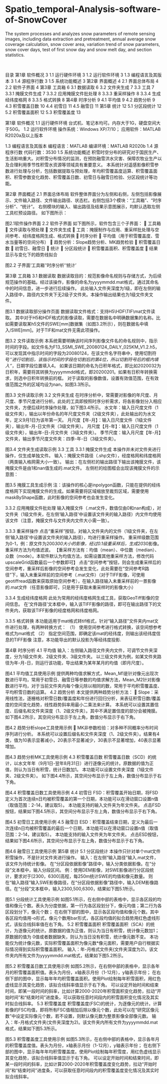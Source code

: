 # Spatio_temporal-Analysis-software-of-SnowCover
The system processes and analyzes snow parameters of remote sensing images, including data extraction and pretreatment, annual average snow coverage calculation, snow cover area, variation trend of snow parameters, snow cover days, test of first snow day and snow melt day, and section statistics.

 
 
目录
第1章	软件概况	3
1.1	运行硬件环境	3
1.2	运行软件环境	3
1.3	编程语言及其版本	3
1.4	源程序行数	3
1.5	系统功能概述	3
第2章	界面概述	4
2.1	界面总体布局	4
2.2	软件子界面	4
第3章	工具箱	6
3.1	数据读取	6
3.2	文件夹生成	7
3.3	工具	7
3.3.1	掩膜文件生成	7
3.3.2	应用掩膜文件批处理	8
3.3.3	重采样操作	8
3.3.4	生成经纬度格网	8
3.3.5	格式转换	8
第4章	时序分析	9
4.1	平均值	9
4.2	趋势分析	9
4.3	积雪覆盖日数	10
4.4	初雪日	11
4.5	融雪日	11
第5章	统计	12
5.1	分区段统计	12
5.2	积雪覆盖面积	12
5.3	积雪覆盖度	13


第1章	软件概况
1.1	运行硬件环境
台式机、笔记本均可。内存大于1G，硬盘空间大于50G。
1.2	运行软件环境
操作系统：Windows XP/7/10；
应用软件：MATLAB R2020a及以上版本

1.3	编程语言及其版本
编程语言：MATLAB
编译环境：MATLAB R2020b
1.4	源程序行数
代码行数：3530
1.5	系统功能概述
积雪时空分布的研究对于国民生产、生活影响重大。对积雪分布情况的监测，在预防融雪洪水灾害、保障农牧业生产以及合理利用季节性积雪水资源等领域具有重要意义。
本系统针对遥感影像积雪参数进行处理与分析，包括数据提取与预处理，年均积雪覆盖度运算、积雪覆盖面积、积雪参数变化趋势、积雪覆盖日数、初雪日与融雪日检验、分区段统计等功能。



第2章	界面概述
2.1	界面总体布局
软件整体界面分为左侧和右侧，左侧包括影像展示、文件输入路径、文件输出路径、状态栏。右侧包括3个模块：“工具箱”、“时序分析”、“统计”。
右侧模块的输入、输出路径及结果示意图展示，均默认选取左侧工具栏预设路径。
如下图所示：
 
图2.1软件操作界面
2.2	软件子界面
如下图所示，软件包含三个子界面：
	工具箱
	文件读取与预处理
	文件夹生成
	工具：掩膜制作与应用、重采样批处理与空间参考、经纬度格网生成、格式转换
	时序分析
	平均值（用于积雪覆盖度、雪水当量等的空间分布）
	趋势分析：Slope趋势分析、MK趋势检验
	积雪覆盖日数
	初雪日、融雪日
	统计
	分区段统计
	积雪覆盖面积、积雪覆盖度
	结果显示与变化下的趋势线拟合
    
 
图2.2	子界面‘工具箱’‘时序分析’‘统计’

第3章	工具箱
3.1	数据读取
数据读取目的：规范影像命名规则与存储方式，为后续规范操作的基础。经过该操作，影像的命名为yyyymmdd.mat格式，通过其命名中的时间信息，进一步进行后续操作。
此处输入文件夹深度为1级，即在左侧的输入路径中，路径内文件夹下无2级子文件夹。本操作输出结果也为1级文件夹文件。
 
图3.1 数据读取部分操作页面
数据读取文件格式：支持H5\HDF\TIF\mat文件读取。
其中对于H5和HDF格式的影像读取，需要在数据名中明确数据集的名称。比如需要读取某h5文件的SWE[mm]数据集（如图3.2所示），则在数据名中填入/SWE[mm]。对于TIF和mat文件无需此项操作。
 
图3.2 文件读取示例
本系统需要明确该时间序列影像文件名的命名规则中，指示时间的字段。如文件名为F13_SSMI_SWE_20080124_DAILY_025KM_V1.2.h5，可以发现其中指示时间的字段为20080124，在该文件名字符串中，使用切割符号‘_’进行切割后，该指示时间的字段在切割后的第4位，所以切割符号后的框内填入‘_’，日期字段位置填入4。
如果该日期的命名为日积年格式，即比如2020032为日积年，需要将其转换为yyyymmdd格式，即20200201。如果有日积年转换需求，则选中日积年转换前的框。
对于读取的影像数值，设置有效值范围，在有效值范围之外的区域均设为nan，如图3.3所示。
 
图3.3 文件读取示例
3.2	文件夹生成
在时序分析中，常需要对影像的年尺度、月尺度、季节尺度进行分析。此处的工具即按照时序分析需求，将各影像划分入相应文件夹，方便后续时序操作处理，如下图3.4所示。
水文年：输入日尺度文件（1级文件夹），输出以年份命名的年尺度文件夹（2级文件夹），此处输出的为水文年，定义9月1日为该年第一天。
月尺度【年-月】：输入日尺度文件（1级文件夹），输出年-月-日文件夹（3级文件夹）。
月尺度【月-年】：输入日尺度文件（1级文件夹），输出年-日-月文件夹（3级文件夹）。
季节尺度：输入月尺度【年-月】文件夹，输出季节尺度文件夹：四季-年-日（3级文件夹）。
 
图3.4 文件夹生成读取示例
3.3	工具
3.3.1	掩膜文件生成
本操作并未对文件夹进行操作，仅生成单独文件。
输入：掩膜文件路径（.shp文件），经度格网和纬度格网（两类输入格网需大小一致）。
输出：在左侧栏的输出路径下输出该掩膜文件，该掩膜文件是由1和nan值生成的.mat文件。
左侧栏的绘图框会出现该掩膜文件的示意图：
 
图3.5 掩膜工具生成示例
注：该操作的核心是inpolygon函数，只能在提供的经纬度格网下实现掩膜文件的生成。如果需要将区域缩放至裁剪区域，需要使用maskByShape函数，此时影像的空间参考也会发生变化。

3.3.2	应用掩膜文件批处理
输入掩膜文件（.mat文件，数值仅由0和nan构成），对文件夹（1级文件夹，在左侧‘输入路径’中设置该文件夹的输入路径）内文件均使用该文件（注意，掩膜文件与文件夹内文件大小需一致）。

3.3.3	重采样操作
点击“重采样”按钮，对输入文件夹内的文件（1级文件夹，在左侧‘输入路径’中设置该文件夹的输入路径），均进行重采样操作。
重采样级数范围为0-1，例：原文件为200*300大小的影像，经过0.1级重采样后，生成20*30影像。重采样方法为均值滤波。
【重采样方法有：均值（mean）、中位数（median）、众数（mode）。本软件默认为均值方法，如需设置其他重采样方法，修改代码upscaleGrid函数最后一个参数即可】
点击“空间参考”按钮，则会生成重采样后的空间参考，重采样后影像的空间参考会发生变化，此处需要在“空间参考R路径”下，输入未重采样前的空间参考（.mat文件）（对于TIFF影像，可使用geotiffread函数来获取原始空间参考），在输入路径输入未重采样前的一景影像的.mat文件（任意影像即可，只是用于获取未重采样时的影像大小）

3.3.4	生成经纬度格网
此处为常用的经纬度格网生成工具，获取GeoTiff影像的空间信息。
在‘文件路径’文本框中，输入该TIFF影像的路径，即可在输出路径下的文件夹内，获取该TIFF影像的经度格网和纬度格网。

3.3.5	格式转换
本功能适用于mat格式转tif格式，针对“输入路径”文件夹内mat文件进行处理，有两种转换方式：
（1）	使用空间参考进行格式转换，该空间想参考格式为mat格式
（2）	指定空间范围，即确定该mat的经纬度，则输出该经纬度信息的TIFF影像
注意，本功能导出的默认投影为等经纬度投影.


第4章	时序分析
4.1	平均值
输入：左侧输入路径文件夹内文件，可调节文件夹深度，分为1级文件夹、2级文件夹、3级文件夹。
以三级文件夹为例，如某文件夹路径为年-月-日，则运行该功能，导出结果为某年某月的均值（即月尺度）。
 
图4.1 平均值工具使用示例
提供两种均值求解方式，Mean_M1是针对像元出现次数进行平均，常用于初雪日、融雪日等参数的均值求解方法，Mean_M2针对影像数进行平均，对于当前文件夹内每个像元除以相同的数，常用于平均积雪覆盖度、平均积雪日数的运算。
4.2	趋势分析
本文提供两种趋势分析方法：
	Slope：采用线性法，逐栅格对积雪日数/覆盖度和年份进行回归分析，来表征积雪日数/覆盖度的空间变化趋势，线性趋势斜率用最小二乘法来计算。
本系统可以设置其置信度、后缀名和文件夹深度（1、2级文件夹）。其中不满足置信度的部分会被掩膜。
如下图4.2所示，其空间分布显示于左上角，数值分布显示于右下角。
 
图4.2 趋势分析slope工具使用示例
	MK非参数检验：对多种不同概率分布时间序列进行分析。
本系统可以设置后缀名和文件夹深度（1、2级文件夹）。结果有4类，值为10表示显著减小，20表示不显著减少，30表示不显著增加，40表示显著增加。
 
图4.3 趋势分析MK工具使用示例
4.3	积雪覆盖日数
积雪覆盖日数（SCD）的统计，以水文年年（9月1日-翌年8月31日）进行逐像元的统计。原数据的值为正值，则认为当日有积雪，统计日数加1。
本功能可以设置文件夹深度（1级文件夹、2级文件夹）。
如下图4.4所示，其空间分布显示于左上角，数值分布显示于右下角。
 
图4.4 积雪覆盖日数工具使用示例
4.4	初雪日
FSD：积雪覆盖开始日期，将FSD定义为首次连续n日均被积雪覆盖的第一个日期，本功能可以在滑动窗口设置n值（取值范围：2-14，建议取5）。
本功能支持的输入文件夹为年文件夹。
点击FSD按钮，结果如下图4.5所示，其空间分布显示于左上角，数值分布显示于右下角。
 
图4.5 初雪日工具使用示例
4.5	融雪日
ESD：积雪覆盖结束日期，定义为最后一次连续n日均被积雪覆盖的最后一个日期，本功能可以在滑动窗口设置n值（取值范围：2-14，建议取5）。
本功能支持的输入文件夹为年文件夹。
点击ESD按钮，结果如下图4.6所示，其空间分布显示于左上角，数值分布显示于右下角。
 
图4.6 融雪日工具使用示例
第5章	统计
5.1	分区段统计
本操作只针对单个mat文件积雪操作，不是针对文件夹进行操作。
输入：在左侧“输入路径”输入.mat文件，该文件为待统计影像。
在“分区段依据影像”路径中，输入分类依据影像。在“分段”文本框中，输入分段区间。
例：使用DEM影像，对SWE影像进行分区段统计，要求对于[2300，6300]高程，每250m统计SWE的均值和像元数量。
则在“输入路径”输入SWE影像路径，在“分区段依据影像”路径中，输入DEM影像路径。在“分段”文本框中，输入2300,500,6300，结果如下图5.1所示。
 
图5.1 分段统计工具使用示例
如图5.1所示，在右侧中部的表格中，显示各区段的均值和像元个数。表头为分度依据，第一行为各区段划分下，像元均值；第二行为各区段划分下，像元个数；
在右侧下部的图中，显示各区段均值和像元个数。其中各区段均值用-o形式，像元个数用bar形式，各区段均值的拟合趋势用红色虚线形式，该拟合线斜率值在右下角。
5.2	积雪覆盖面积
积雪覆盖面积（SCA）的统计，为逐像元的统计。原数据的值为正值，则认为当日有积雪，统计像元数加1；原数据的值为 0值或者数据缺失，则认为当日没有积雪，统计像元数不变。
本功能仅为统计像元数，实际积雪覆盖面积为像元数*像元面积，需要用户自行根据实际情况得到实际积雪覆盖面积。
输入：年-月格式文件夹(文件夹深度为2)。该文件夹内所有文件为yyyymmdd.mat格式，结果如下图5.2所示。
 
图5.2 积雪覆盖日数工具使用示例
如图5.2所示，在右侧中部的表格中，显示各年月的积雪覆盖面积值。表头为月份，x轴表示月份（1-12月），y轴表示年份；
在右侧下部的图中，显示每年年均积雪覆盖面积。使用Plot绘制每年积雪面积，用红色虚线显示其变化趋势，该拟合线斜率值显示于右下角。
可以设定开始时间和结束时间，即某一段时间的斜率，比如计算2000-2020年积雪面积变化趋势，拉动“开始时间”和“结束时间”进度条，可以获取任意时间段内的积雪面积变化情况及其实时拟合线斜率。
5.3	积雪覆盖度
积雪覆盖度(FSC)的统计，为逐像元的统计。计算影像的FSC均值，即将所有FSC值相加后除以像元个数，此处可以在“研究区像元数”中设定实际像元个数，若不设置，则默认像元数为整景影像全部像元数。
输入：年-月格式文件夹(文件夹深度为2)。该文件夹内所有文件为yyyymmdd.mat格式，结果如下图5.3所示。
 
图5.3 积雪覆盖度工具使用示例
如图5.3所示，在右侧中部的表格中，显示各年月的积雪覆盖度值。表头为月份，x轴表示月份（1-12月），y轴表示年份；
在右侧下部的图中，显示每年年均积雪覆盖度。使用Plot绘制每年积雪度，用红色虚线显示其变化趋势，该拟合线斜率值显示于右下角。
可以设定开始时间和结束时间，即某一段时间的斜率，比如计算2000-2020年积雪覆盖度变化趋势，拉动“开始时间”和“结束时间”进度条，可以获取任意时间段内的积雪覆盖度变化情况及其实时拟合线斜率。

